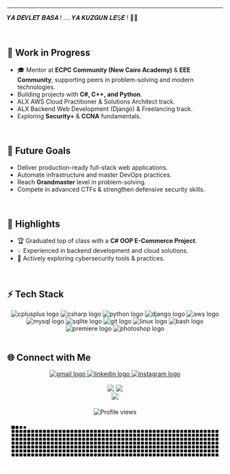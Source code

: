 ---
𝒀𝑨 𝑫𝑬𝑽𝑳𝑬𝑻 𝑩𝑨𝑺𝑨 ! .... 𝒀𝑨 𝑲𝑼𝒁𝑮𝑼𝑵 𝑳𝑬Ş𝑬 ! 🦅🔥


<img src="https://user-images.githubusercontent.com/73097560/115834477-dbab4500-a447-11eb-908a-139a6edaec5c.gif" width="100%" height="2px"/>


## 🔨 Work in Progress
- 🎓 Mentor at **ECPC Community (New Cairo Academy)** & **EEE Community**, supporting peers in problem-solving and modern technologies.  
- Building projects with **C#, C++, and Python**.  
- ALX AWS Cloud Practitioner & Solutions Architect track.  
- ALX Backend Web Development (Django) & Freelancing track.  
- Exploring **Security+** & **CCNA** fundamentals.


<img src="https://user-images.githubusercontent.com/73097560/115834477-dbab4500-a447-11eb-908a-139a6edaec5c.gif" width="100%" height="2px"/>


## 🎯 Future Goals
- Deliver production-ready full-stack web applications.  
- Automate infrastructure and master DevOps practices.  
- Reach **Grandmaster** level in problem-solving.  
- Compete in advanced CTFs & strengthen defensive security skills.  


<img src="https://user-images.githubusercontent.com/73097560/115834477-dbab4500-a447-11eb-908a-139a6edaec5c.gif" width="100%" height="2px"/>


## 📌 Highlights
- 🏆 Graduated top of class with a **C# OOP E-Commerce Project**.  
- 💡 Experienced in backend development and cloud solutions.  
- 🔐 Actively exploring cybersecurity tools & practices.  


<img src="https://user-images.githubusercontent.com/73097560/115834477-dbab4500-a447-11eb-908a-139a6edaec5c.gif" width="100%" height="2px"/>


## ⚡ Tech Stack
<div align="center">
  <img src="https://skillicons.dev/icons?i=cpp" height="60" alt="cplusplus logo" />
  <img src="https://skillicons.dev/icons?i=cs" height="60" alt="csharp logo" />
  <img src="https://skillicons.dev/icons?i=py" height="60" alt="python logo" />
  <img src="https://skillicons.dev/icons?i=django" height="60" alt="django logo" />
  <img src="https://skillicons.dev/icons?i=aws" height="60" alt="aws logo" />
  <img src="https://cdn.jsdelivr.net/gh/devicons/devicon/icons/mysql/mysql-original.svg" height="60" alt="mysql logo" />
  <img src="https://cdn.simpleicons.org/sqlite/003B57" height="60" alt="sqlite logo" />
  <img src="https://cdn.simpleicons.org/git/F05032" height="60" alt="git logo" />
  <img src="https://cdn.jsdelivr.net/gh/devicons/devicon/icons/linux/linux-original.svg" height="60" alt="linux logo" />
  <img src="https://skillicons.dev/icons?i=bash" height="60" alt="bash logo" />
  <img src="https://skillicons.dev/icons?i=pr" height="60" alt="premiere logo" />
  <img src="https://skillicons.dev/icons?i=ps" height="60" alt="photoshop logo" />
</div>

<img src="https://user-images.githubusercontent.com/73097560/115834477-dbab4500-a447-11eb-908a-139a6edaec5c.gif" width="100%" height="2px"/>

## 🌐 Connect with Me
<div align="center">
  <a href="mailto:mohamedramysocial@gmail.com" target="_blank">
    <img src="https://img.shields.io/static/v1?message=Gmail&logo=gmail&label=&color=D14836&logoColor=white&labelColor=&style=for-the-badge" height="25" alt="gmail logo"/>
  </a>
  <a href="https://www.linkedin.com/in/mohamed-ramy-9bb484365" target="_blank">
    <img src="https://img.shields.io/static/v1?message=LinkedIn&logo=linkedin&label=&color=0077B5&logoColor=white&labelColor=&style=for-the-badge" height="25" alt="linkedin logo"/>
  </a>
  <a href="https://www.instagram.com/mo7amed__ramy" target="_blank">
    <img src="https://img.shields.io/static/v1?message=Instagram&logo=instagram&label=&color=E4405F&logoColor=white&labelColor=&style=for-the-badge" height="25" alt="instagram logo"/>
  </a>
</div>

<img src="https://user-images.githubusercontent.com/73097560/115834477-dbab4500-a447-11eb-908a-139a6edaec5c.gif" width="100%" height="2px"/>

<div align="center">
  <img src="https://github-readme-stats.vercel.app/api/top-langs/?username=1Mohamed-Ramy1&layout=compact&langs_count=20&title_color=fff&icon_color=79ff97&text_color=9f9f9f&bg_color=151515" height="150"/>
  <img src="https://github-readme-stats.vercel.app/api/top-langs?username=1Mohamed-Ramy1&layout=compact&theme=merko&cache_seconds=300" height="150"/>
</div>

<div align="center">
  <img src="https://github-readme-stats.vercel.app/api?username=1Mohamed-Ramy1&show_icons=true&theme=merko" height="150"/>
</div>

<img src="https://user-images.githubusercontent.com/73097560/115834477-dbab4500-a447-11eb-908a-139a6edaec5c.gif" width="100%" height="2px"/>

<div align="center">
  <img src="https://komarev.com/ghpvc/?username=1Mohamed-Ramy1&style=for-the-badge&color=ff0000" alt="Profile views"/>
</div>

![snake gif](https://github.com/1Mohamed-Ramy1/1Mohamed-Ramy1/blob/output/github-contribution-grid-snake-dark.svg)

